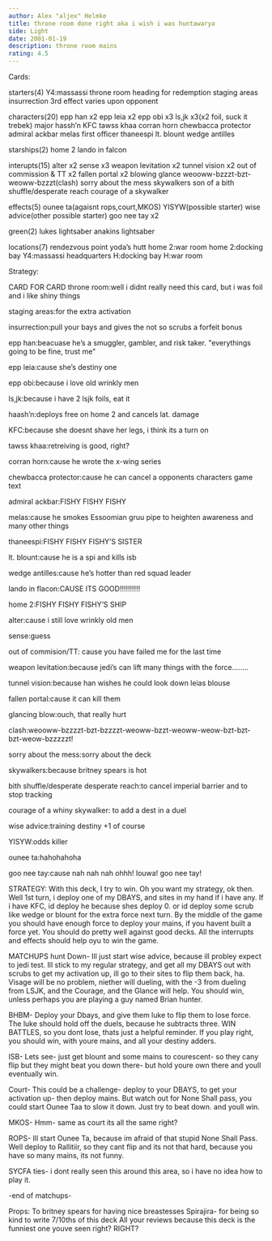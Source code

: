 ```yaml
---
author: Alex "aljex" Helmke
title: throne room done right aka i wish i was huntawarya
side: Light
date: 2001-01-19
description: throne room mains
rating: 4.5
---
```

Cards: 

starters(4)
Y4:massassi throne room
heading for redemption
staging areas
insurrection
3rd effect varies upon opponent

characters(20)
epp han x2
epp leia x2
epp obi x3
ls,jk x3(x2 foil, suck it trebek)
major hassh’n
KFC
tawss khaa
corran horn
chewbacca protector
admiral ackbar
melas
first officer thaneespi
lt. blount
wedge antilles

starships(2)
home 2
lando in falcon

interupts(15)
alter x2
sense x3
weapon levitation x2
tunnel vision x2
out of commission & TT x2
fallen portal x2
blowing glance
weooww-bzzzt-bzt-weoww-bzzzt(clash)
sorry about the mess
skywalkers
son of a bith shuffle/desperate reach
courage of a skywalker

effects(5)
ounee ta(agaisnt rops,court,MKOS)
YISYW(possible starter)
wise advice(other possible starter)
goo nee tay x2

green(2)
lukes lightsaber
anakins lightsaber

locations(7)
rendezvous point
yoda’s hutt
home 2:war room
home 2:docking bay
Y4:massassi headquarters
H:docking bay
H:war room






Strategy: 

CARD FOR CARD
throne room:well i didnt really need this card, but i was foil and i like shiny things

staging areas:for the extra activation

insurrection:pull your bays and gives the not so scrubs a forfeit bonus

epp han:beacuase he’s a smuggler, gambler, and risk taker.  "everythings going to be fine, trust me"

epp leia:cause she’s destiny one

epp obi:because i love old wrinkly men

ls,jk:because i have 2 lsjk foils, eat it

haash’n:deploys free on home 2 and cancels lat. damage

KFC:because she doesnt shave her legs, i think its a turn on

tawss khaa:retreiving is good, right?

corran horn:cause he wrote the x-wing series

chewbacca protector:cause he can cancel a opponents characters game text

admiral ackbar:FISHY FISHY FISHY

melas:cause he smokes Essoomian gruu pipe to heighten awareness and many other things

thaneespi:FISHY FISHY FISHY’S SISTER

lt. blount:cause he is a spi and kills isb

wedge antilles:cause he’s hotter than red squad leader

lando in flacon:CAUSE ITS GOOD!!!!!!!!!!

home 2:FISHY FISHY FISHY’S SHIP

alter:cause i still love wrinkly old men

sense:guess

out of commision/TT: cause you have failed me for the last time

weapon levitation:because jedi’s can lift many things with the force........

tunnel vision:because han wishes he could look down leias blouse

fallen portal:cause it can kill them

glancing blow:ouch, that really hurt

clash:weooww-bzzzzt-bzt-bzzzzt-weoww-bzzt-weoww-weow-bzt-bzt-bzt-weow-bzzzzzt!

sorry about the mess:sorry about the deck

skywalkers:because britney spears is hot

bith shuffle/desperate desperate reach:to cancel imperial barrier and to stop tracking

courage of a whiny skywalker: to add a dest in a duel

wise advice:training destiny +1 of course

YISYW:odds killer

ounee ta:hahohahoha

goo nee tay:cause nah nah nah ohhh! louwa! goo nee tay!

STRATEGY:
With this deck, I try to win. Oh you want my strategy, ok then. Well 1st turn, i deploy one of my DBAYS, and sites in my hand if i have any. If i have KFC, id deploy he because shes deploy 0. or id deploy some scrub like wedge or blount for the extra force next turn. By the middle of the game you should have enough force to deploy your mains, if you havent built a force yet. You should do pretty well against good decks. All the interrupts and effects should help oyu to win the game.

MATCHUPS
hunt Down- Ill just start wise advice, because ill probley expect to jedi test. Ill stick to my regular strategy, and get all my DBAYS out with scrubs to get my activation up, ill go to their sites to flip them back, ha. Visage will be no problem, niether will dueling, with the -3 from dueling from LSJK, and the Courage, and the Glance will help. You should win, unless perhaps you are playing a guy named Brian hunter.

BHBM-
Deploy your Dbays, and give them luke to flip them to lose force. The luke should hold off the duels, because he subtracts three. WIN BATTLES, so you dont lose, thats just a helpful reminder. If you play right, you should win, with youre mains, and all your destiny adders.

ISB-
Lets see- just get blount and some mains to courescent- so they cany flip but they might beat you down there- but hold youre own there and youll eventually win.

Court-
This could be a challenge- deploy to your DBAYS, to get your activation up- then deploy mains. But watch out for None Shall pass, you could start Ounee Taa to slow it down. Just try to beat down. and youll win.

MKOS-
Hmm- same as court its all the same right?

ROPS- Ill start Ounee Ta, because im afraid of that stupid None Shall Pass. Well deploy to Rallitiir, so they cant flip and its not that hard, because you have so many mains, its not funny.

SYCFA ties-
i dont really seen this around this area, so i have no idea how to play it.

-end of matchups-

Props:
To britney spears for having nice breastesses
Spirajira- for being so kind to write 7/10ths of this deck
All your reviews because this deck is the funniest one youve seen right? RIGHT?






